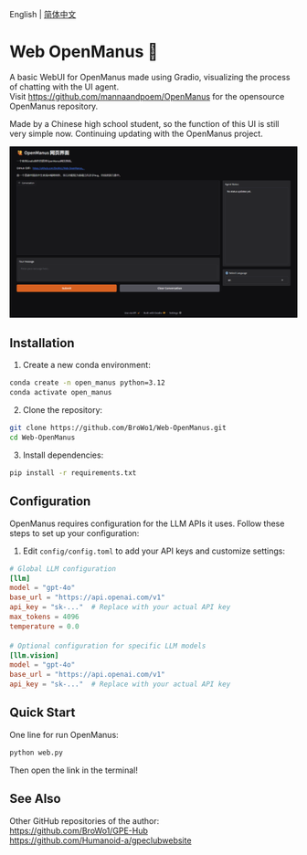 English | [简体中文](README_zh.md)

# Web OpenManus 🙋

A basic WebUI for OpenManus made using Gradio, visualizing the process of chatting with the UI agent.  
Visit https://github.com/mannaandpoem/OpenManus for the opensource OpenManus repository.

Made by a Chinese high school student, so the function of this UI is still very simple now. Continuing updating with the OpenManus project. 

<img src="img_1.png" width="800px">

## Installation

1. Create a new conda environment:

```bash
conda create -n open_manus python=3.12
conda activate open_manus
```

2. Clone the repository:

```bash
git clone https://github.com/BroWo1/Web-OpenManus.git
cd Web-OpenManus
```

3. Install dependencies:

```bash
pip install -r requirements.txt
```

## Configuration

OpenManus requires configuration for the LLM APIs it uses. Follow these steps to set up your configuration:

1. Edit `config/config.toml` to add your API keys and customize settings:

```toml
# Global LLM configuration
[llm]
model = "gpt-4o"
base_url = "https://api.openai.com/v1"
api_key = "sk-..."  # Replace with your actual API key
max_tokens = 4096
temperature = 0.0

# Optional configuration for specific LLM models
[llm.vision]
model = "gpt-4o"
base_url = "https://api.openai.com/v1"
api_key = "sk-..."  # Replace with your actual API key
```

## Quick Start

One line for run OpenManus:

```bash
python web.py
```

Then open the link in the terminal!

## See Also

Other GitHub repositories of the author:  
https://github.com/BroWo1/GPE-Hub  
https://github.com/Humanoid-a/gpeclubwebsite
